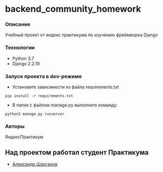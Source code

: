 # backend_community_homework

### Описание

Учебный проект от яндекс практикума по изучению фреймворка Django

### Технологии

- Python 3.7
- Django 2.2.19

### Запуск проекта в dev-режиме
- Установите зависимости из файла requirements.txt
```
pip install -r requirements.txt
``` 
- В папке с файлом manage.py выполните команду:
```
python3 manage.py runserver
```
### Авторы
ЯндексПрактикум

## Над проектом работал студент Практикума
- [Александр Шарганов](https://github.com/AlexandrSharganov)
